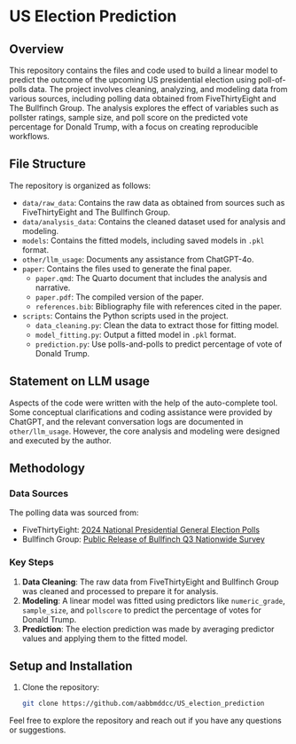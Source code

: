 # US Election Prediction

## Overview

This repository contains the files and code used to build a linear model to predict the outcome of the upcoming US presidential election using poll-of-polls data. The project involves cleaning, analyzing, and modeling data from various sources, including polling data obtained from FiveThirtyEight and The Bullfinch Group. The analysis explores the effect of variables such as pollster ratings, sample size, and poll score on the predicted vote percentage for Donald Trump, with a focus on creating reproducible workflows.

## File Structure

The repository is organized as follows:

- `data/raw_data`: Contains the raw data as obtained from sources such as FiveThirtyEight and The Bullfinch Group.
- `data/analysis_data`: Contains the cleaned dataset used for analysis and modeling.
- `models`: Contains the fitted models, including saved models in `.pkl` format.
- `other/llm_usage`: Documents any assistance from ChatGPT-4o.
- `paper`: Contains the files used to generate the final paper.
    - `paper.qmd`: The Quarto document that includes the analysis and narrative.
    - `paper.pdf`: The compiled version of the paper.
    - `references.bib`: Bibliography file with references cited in the paper.
- `scripts`: Contains the Python scripts used in the project.
    - `data_cleaning.py`: Clean the data to extract those for fitting model.
    - `model_fitting.py`: Output a fitted model in `.pkl` format.
    - `prediction.py`: Use polls-and-polls to predict percentage of vote of Donald Trump.


## Statement on LLM usage

Aspects of the code were written with the help of the auto-complete tool. Some conceptual clarifications and coding assistance were provided by ChatGPT, and the relevant conversation logs are documented in `other/llm_usage`. However, the core analysis and modeling were designed and executed by the author.

## Methodology

### Data Sources

The polling data was sourced from:
- FiveThirtyEight: [2024 National Presidential General Election Polls](https://projects.fivethirtyeight.com/polls/president-general/2024/national/)
- Bullfinch Group: [Public Release of Bullfinch Q3 Nationwide Survey](https://www.thebullfinchgroup.com/post/public-release-of-bullfinch-q3-nationwide-survey-2)

### Key Steps

1. **Data Cleaning**: The raw data from FiveThirtyEight and Bullfinch Group was cleaned and processed to prepare it for analysis.
3. **Modeling**: A linear model was fitted using predictors like `numeric_grade`, `sample_size`, and `pollscore` to predict the percentage of votes for Donald Trump. 
4. **Prediction**: The election prediction was made by averaging predictor values and applying them to the fitted model.

## Setup and Installation
1. Clone the repository:
   ```bash
   git clone https://github.com/aabbmddcc/US_election_prediction

Feel free to explore the repository and reach out if you have any questions or suggestions.
